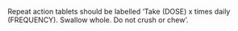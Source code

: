 Repeat action tablets should be labelled ‘Take (DOSE) x times daily (FREQUENCY). Swallow whole. Do not crush or chew’.
